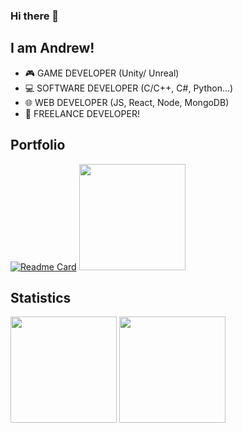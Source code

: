 ### Hi there 👋

## I am Andrew!

- 🎮 GAME DEVELOPER (Unity/ Unreal)
- 💻 SOFTWARE DEVELOPER (C/C++, C#, Python...)
- 🌐 WEB DEVELOPER (JS, React, Node, MongoDB)
- 🙌 FREELANCE DEVELOPER!

## Portfolio
[![Readme Card](https://github-readme-stats.vercel.app/api/pin/?username=CooLguNxDD&repo=Lemon_portfolio)](https://github.com/anuraghazra/github-readme-stats)
<a herf="https://coolgunxdd.github.io/Lemon_portfolio/ ">
    <img height="170em" src="https://github-readme-stats.vercel.app/api/pin/?username=CooLguNxDD&repo=Lemon_portfolio"/>
    
</a>

## Statistics
<a herf="https://github.com/CooLguNxDD/">
  <img height="170em" src="https://github-readme-stats-eight-theta.vercel.app/api?username=CooLguNxDD&show_icons=true&theme=dark&count_private=true"/>
  <img height="170em" src="https://github-readme-stats-eight-theta.vercel.app/api/top-langs/?username=CooLguNxDD&layout=compact&langs_count=8&theme=dark"/>
</a>

<!--
**CooLguNxDD/CooLguNxDD** is a ✨ _special_ ✨ repository because its `README.md` (this file) appears on your GitHub profile.

Here are some ideas to get you started:

- 🔭 I’m currently working on ...
- 🌱 I’m currently learning ...
- 👯 I’m looking to collaborate on ...
- 🤔 I’m looking for help with ...
- 💬 Ask me about ...
- 📫 How to reach me: ...
- 😄 Pronouns: ...
- ⚡ Fun fact: ...
-->
